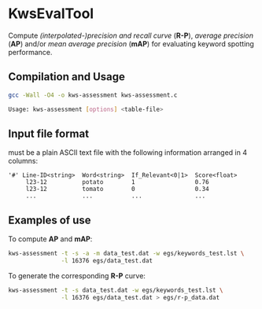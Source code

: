 # KwsEvalTool

Compute *(interpolated-)precision and recall curve* (**R-P**), *average precision* (**AP**) and/or *mean average precision* (**mAP**) for evaluating keyword spotting performance.

## Compilation and Usage

```bash
gcc -Wall -O4 -o kws-assessment kws-assessment.c

Usage: kws-assessment [options] <table-file>
```

## Input file format

**<table-file>** must be a plain ASCII text file with the following
information arranged in 4 columns:

```
'#' Line-ID<string>  Word<string>  If_Relevant<0|1>  Score<float>
     l23-12          potato        1                 0.76
     l23-12          tomato        0                 0.34
     ...             ...           ...               ...
```

## Examples of use

To compute **AP** and **mAP**:
```bash
kws-assessment -t -s -a -m data_test.dat -w egs/keywords_test.lst \
               -l 16376 egs/data_test.dat
```

To generate the corresponding **R-P** curve:
```bash
kws-assessment -t -s data_test.dat -w egs/keywords_test.lst \
               -l 16376 egs/data_test.dat > egs/r-p_data.dat
```